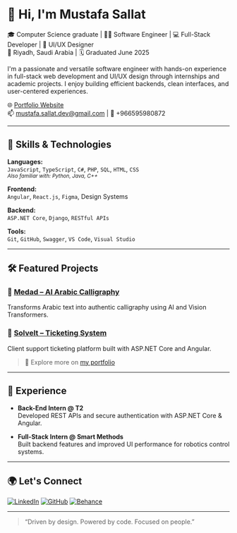 # 👋 Hi, I'm Mustafa Sallat

🎓 Computer Science graduate | 👨‍💻 Software Engineer | 💻 Full-Stack Developer | 🎨 UI/UX Designer  
📍 Riyadh, Saudi Arabia | 🗓️ Graduated June 2025

I'm a passionate and versatile software engineer with hands-on experience in full-stack web development and UI/UX design through internships and academic projects. I enjoy building efficient backends, clean interfaces, and user-centered experiences.

🌐 [Portfolio Website](https://mustafasallat.netlify.app/)  
📫 mustafa.sallat.dev@gmail.com | 📱 +966595980872

---

## 🧠 Skills & Technologies

**Languages:**  
`JavaScript`, `TypeScript`, `C#`, `PHP`, `SQL`, `HTML`, `CSS`  
<sub><i>Also familiar with: Python, Java, C++</i></sub>

**Frontend:**  
`Angular`, `React.js`, `Figma`, Design Systems

**Backend:**  
`ASP.NET Core`, `Django`, `RESTful APIs`

**Tools:**  
`Git`, `GitHub`, `Swagger`, `VS Code`, `Visual Studio`

---

## 🛠️ Featured Projects

### 🔹 [Medad – AI Arabic Calligraphy](https://medad.up.railway.app/)
Transforms Arabic text into authentic calligraphy using AI and Vision Transformers.

### 🔹 [SolveIt – Ticketing System](https://github.com/msallat5/SolveIt)
Client support ticketing platform built with ASP.NET Core and Angular.

> 🧪 Explore more on [my portfolio](https://mustafasallat.netlify.app/portfolio)

---

## 💼 Experience

- **Back-End Intern @ T2**  
  Developed REST APIs and secure authentication with ASP.NET Core & Angular.

- **Full-Stack Intern @ Smart Methods**  
  Built backend features and improved UI performance for robotics control systems.

---

## 🌍 Let's Connect

[![LinkedIn](https://img.shields.io/badge/LinkedIn-blue?logo=linkedin&logoColor=white)](https://linkedin.com/in/mustafasallat)  [![GitHub](https://img.shields.io/badge/GitHub-000?logo=github&logoColor=white)](https://github.com/mustafacore)  [![Behance](https://img.shields.io/badge/Behance-0057ff?logo=behance&logoColor=white)](https://www.behance.net/mustafasallat)

---

> “Driven by design. Powered by code. Focused on people.”
